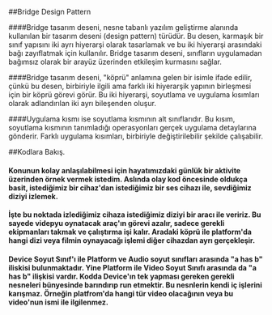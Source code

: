 ##Bridge Design Pattern

####Bridge tasarım deseni, nesne tabanlı yazılım geliştirme alanında kullanılan bir tasarım deseni (design pattern) türüdür. Bu desen, karmaşık bir sınıf yapısını iki ayrı hiyerarşi olarak tasarlamak ve bu iki hiyerarşi arasındaki bağı zayıflatmak için kullanılır. Bridge tasarım deseni, sınıfların uygulamadan bağımsız olarak bir arayüz üzerinden etkileşim kurmasını sağlar.

####Bridge tasarım deseni, "köprü" anlamına gelen bir isimle ifade edilir, çünkü bu desen, birbiriyle ilgili ama farklı iki hiyerarşik yapının birleşmesi için bir köprü görevi görür. Bu iki hiyerarşi, soyutlama ve uygulama kısımları olarak adlandırılan iki ayrı bileşenden oluşur.


####Uygulama kısmı ise soyutlama kısmının alt sınıflarıdır. Bu kısım, soyutlama kısmının tanımladığı operasyonları gerçek uygulama detaylarına gönderir. Farklı uygulama kısımları, birbiriyle değiştirilebilir şekilde çalışabilir.

##Kodlara Bakış.

#### Konunun kolay anlaşılabilmesi için hayatımızdaki günlük bir aktivite üzerinden örnek vermek istedim. Aslında olay kod öncesinde oldukça basit, istediğimiz bir cihaz'dan istediğimiz bir ses cihazı ile, sevdiğimiz diziyi izlemek.

#### İşte bu noktada izlediğimiz cihaza istediğimiz diziyi bir aracı ile veririz. Bu sayede videpyu oynatacak araç'ın görevi azalır, sadece gerekli ekipmanları takmak ve çalıştırma işi kalır. Aradaki köprü ile platform'da hangi dizi veya filmin oynayacağı işlemi diğer cihazdan ayrı gerçekleşir.

#### Device Soyut Sınıf'ı ile Platform ve Audio soyut sınıfları arasında "a has b" iliskisi bulunmaktadır. Yine Platform ile Video Soyut Sınıfı arasında da "a has b" ilişkisi vardır. Kodda Device'ın tek yapması gereken gerekli nesneleri bünyesinde barındırıp run etmektir. Bu nesnlerin kendi iç işlerini karışmaz. Örneğin platfrom'da hangi tür video olacağının veya bu video'nun ismi ile ilgilenmez.  